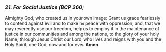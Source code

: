 ### _21. For Social Justice (BCP 260)_
Almighty God, who created us in your own image: Grant us grace fearlessly to contend against evil and to make no peace with oppression; and, that we may reverently use our freedom, help us to employ it in the maintenance of justice in our communities and among the nations, to the glory of your holy Name; through Jesus Christ our Lord, who lives and reigns with you and the Holy Spirit, one God, now and for ever. **Amen.**
